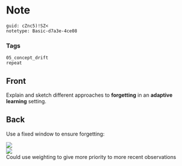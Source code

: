 # Note
```
guid: cZnc5)!SZ<
notetype: Basic-d7a3e-4ce08
```

### Tags
```
05_concept_drift
repeat
```

## Front
Explain and sketch different approaches to <b>forgetting</b> in an
<b>adaptive learning</b> setting.

## Back
Use a fixed window to ensure forgetting:
<div><img src="paste-9c5b9b3af659159cdce935f6624f42e7e99d06c8.jpg"></div>
<div><img src="paste-8794e65bc86a74138facd773e187a5957df8df41.jpg"></div>
<div>
  Could use weighting to give more priority to more recent
  observations
</div>

